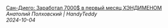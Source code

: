 <!--2024-10-04 15:00:09-->
<div class="yb">
  <a class="nodecor" href="/index.html?rabota/san-diego_zarabotal_7000_v_pervyj_mesyac_hendimenom">
    <img class="preview" data-videoid="4LLcMAIvQHs" src="https://i1.ytimg.com/vi/4LLcMAIvQHs/hqdefault.jpg" align="middle" alt="">
  </a>
  <div class="inlbl text">
    <a class="nodecor" href="/index.html?rabota/san-diego_zarabotal_7000_v_pervyj_mesyac_hendimenom">Сан-Диего: Заработал 7000$ в первый месяц ХЭНДИМЕНОМ</a><br>
    <i class="smaller2">Анатолий Полховский | HandyTeddy </i><br>
    <i class="smaller3">2024-10-04</i>
  </div>
</div>
